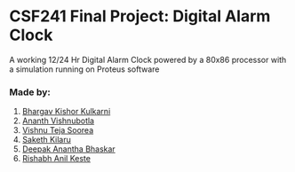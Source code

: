 # CSF241 Final Project: Digital Alarm Clock
A working 12/24 Hr Digital Alarm Clock powered by a 80x86 processor with a simulation running on Proteus software

### Made by:
1. [Bhargav Kishor Kulkarni](https://github.com/wags-1314)
2. [Ananth Vishnubotla](https://github.com/AnanthV0509)
3. [Vishnu Teja Soorea](https://github.com/V-T-Soorea)
4. [Saketh Kilaru](https://github.com/sakethkilaru)
5. [Deepak Anantha Bhaskar]()
6. [Rishabh Anil Keste]()
